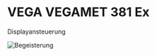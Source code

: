 # VEGA VEGAMET 381 Ex

Displayansteuerung

![Begeisterung](https://github.com/holgerlembke/vegamet381ex/blob/main/video/ani.gif)


